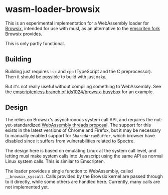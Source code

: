 wasm-loader-browsix
===================

This is an experimental implementation for a WebAssembly loader for [Browsix](https://github.com/plasma-umass/browsix), intended for use with musl, as an alternative to the [emscriten fork](https://github.com/plasma-umass/browsix-emscripten) Browsix provides.

This is only partly functional.

Building
--------
Building just requires `tsc` and `cpp` (TypeScript and the C preprocessor). Then it should be possible to build with just `make`.

But it's not really useful without compiling something to WebAssembly. See the [emscriptenless branch of ids1024/browsix-busybox](https://github.com/ids1024/browsix-busybox/tree/emscriptenless) for an example.

Design
------
The relies on Browsix's asynchronous system call API, and requires the not-yet-standardized [WebAssembly threads proposal](https://github.com/WebAssembly/threads). The support for this exists in the latest versions of Chrome and Firefox, but it may be necessary to manually enabled support for `SharedArrayBuffer`, which browser have disabled since it suffers from vulnerabilities related to Spectre.

The design here is based on emulating Linux at the system call level, and letting musl make system calls into Javascript using the same API as normal Linux system calls. This is similar to Emscripten.

The loader provides a single function to WebAssembly, called `__browsix_syscall`. Calls provided by the Browsix kernel are passed through to it directly, while some others are handled here. Currently, many calls are not implemented yet.
